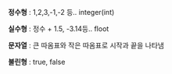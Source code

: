 **정수형** : 1,2,3,-1,-2 등.. integer(int)

**실수형** : 정수 + 1.5, -3.14등.. floot

**문자열** : 큰 따옴표와 작은 따옴표로 시작과 끝을 나타냄

**불린형** :  true, false


